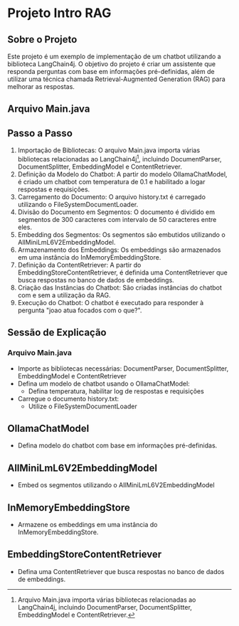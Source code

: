 # Projeto Intro RAG

## Sobre o Projeto
Este projeto é um exemplo de implementação de um chatbot utilizando a biblioteca LangChain4j. O objetivo do projeto é criar um assistente que responda perguntas com base em informações pré-definidas, além de utilizar uma técnica chamada Retrieval-Augmented Generation (RAG) para melhorar as respostas.

## Arquivo Main.java

## Passo a Passo
1. Importação de Bibliotecas: O arquivo Main.java importa várias bibliotecas relacionadas ao LangChain4j[^1], incluindo DocumentParser, DocumentSplitter, EmbeddingModel e ContentRetriever.
2. Definição da Modelo do Chatbot: A partir do modelo OllamaChatModel, é criado um chatbot com temperatura de 0.1 e habilitado a logar respostas e requisições.
3. Carregamento do Documento: O arquivo history.txt é carregado utilizando o FileSystemDocumentLoader.
4. Divisão do Documento em Segmentos: O documento é dividido em segmentos de 300 caracteres com intervalo de 50 caracteres entre eles.
5. Embedding dos Segmentos: Os segmentos são embutidos utilizando o AllMiniLmL6V2EmbeddingModel.
6. Armazenamento dos Embeddings: Os embeddings são armazenados em uma instância do InMemoryEmbeddingStore.
7. Definição da ContentRetriever: A partir do EmbeddingStoreContentRetriever, é definida uma ContentRetriever que busca respostas no banco de dados de embeddings.
8. Criação das Instâncias do Chatbot: São criadas instâncias do chatbot com e sem a utilização da RAG.
9. Execução do Chatbot: O chatbot é executado para responder à pergunta "joao atua focados com o que?".

## Sessão de Explicação
### Arquivo Main.java
* Importe as bibliotecas necessárias: DocumentParser, DocumentSplitter, EmbeddingModel e ContentRetriever
* Defina um modelo de chatbot usando o OllamaChatModel:
    * Defina temperatura, habilitar log de respostas e requisições
* Carregue o documento history.txt:
    * Utilize o FileSystemDocumentLoader
## OllamaChatModel
* Defina modelo do chatbot com base em informações pré-definidas.
## AllMiniLmL6V2EmbeddingModel
* Embed os segmentos utilizando o AllMiniLmL6V2EmbeddingModel
## InMemoryEmbeddingStore
* Armazene os embeddings em uma instância do InMemoryEmbeddingStore.
## EmbeddingStoreContentRetriever
* Defina uma ContentRetriever que busca respostas no banco de dados de embeddings.

[^1]: Arquivo Main.java importa várias bibliotecas relacionadas ao LangChain4j, incluindo DocumentParser, DocumentSplitter, EmbeddingModel e ContentRetriever.




